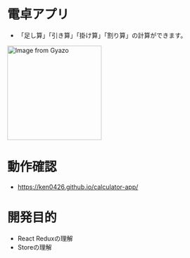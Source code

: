 # 電卓アプリ
- 「足し算」「引き算」「掛け算」「割り算」の計算ができます。
<div><a href="https://gyazo.com/c04bfce102cf3ae9549e402b59427ee6"><img src="https://i.gyazo.com/c04bfce102cf3ae9549e402b59427ee6.gif" alt="Image from Gyazo" width="214"/></a></div>

# 動作確認
- https://ken0426.github.io/calculator-app/

# 開発目的
- React Reduxの理解
- Storeの理解